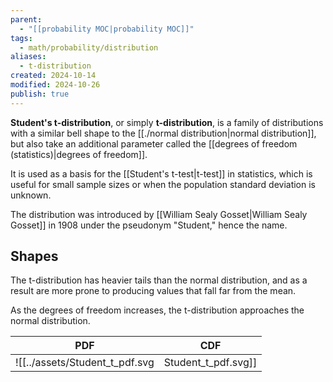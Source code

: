 ```yaml
---
parent:
  - "[[probability MOC|probability MOC]]"
tags:
  - math/probability/distribution
aliases:
  - t-distribution
created: 2024-10-14
modified: 2024-10-26
publish: true
---
```

**Student's t-distribution**, or simply **t-distribution**, is a family of distributions with a similar bell shape to the [[./normal distribution|normal distribution]], but also take an additional parameter called the [[degrees of freedom (statistics)|degrees of freedom]].

It is used as a basis for the [[Student's t-test|t-test]] in statistics, which is useful for small sample sizes or when the population standard deviation is unknown.

The distribution was introduced by [[William Sealy Gosset|William Sealy Gosset]] in 1908 under the pseudonym "Student," hence the name.

## Shapes

The t-distribution has heavier tails than the normal distribution, and as a result are more prone to producing values that fall far from the mean.

As the degrees of freedom increases, the t-distribution approaches the normal distribution.

| PDF                    | CDF                    |
| ---------------------- | ---------------------- |
| ![[../assets/Student_t_pdf.svg|Student_t_pdf.svg]] | ![[../assets/Student_t_cdf.svg|Student_t_cdf.svg]] |



